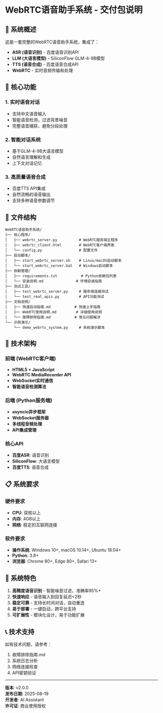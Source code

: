 # WebRTC语音助手系统 - 交付包说明

## 🎯 系统概述

这是一套完整的WebRTC语音助手系统，集成了：
- **ASR (语音识别)** - 百度语音识别API
- **LLM (大语言模型)** - SiliconFlow GLM-4-9B模型
- **TTS (语音合成)** - 百度语音合成API
- **WebRTC** - 实时音频传输和处理

## 🚀 核心功能

### 1. 实时语音对话
- 支持中文语音输入
- 智能语音检测，过滤背景噪音
- 完整语音捕获，避免分段处理

### 2. 智能对话系统
- 基于GLM-4-9B大语言模型
- 自然语言理解和生成
- 上下文对话记忆

### 3. 高质量语音合成
- 百度TTS API集成
- 自然流畅的语音输出
- 支持多种语音参数调节

## 📁 文件结构

```
WebRTC语音助手系统/
├── 核心程序/
│   ├── webrtc_server.py          # WebRTC服务端主程序
│   ├── webrtc_client.html        # WebRTC客户端界面
│   └── config.py                 # 配置文件
├── 启动脚本/
│   ├── start_webrtc_server.sh    # Linux/macOS启动脚本
│   └── start_webrtc_server.bat   # Windows启动脚本
├── 依赖管理/
│   ├── requirements.txt           # Python依赖包列表
│   └── 安装说明.md               # 环境安装指南
├── 测试工具/
│   ├── test_webrtc_server.py     # 服务端连接测试
│   └── test_real_apis.py         # API功能测试
├── 文档说明/
│   ├── 快速启动指南.md           # 快速上手指南
│   ├── WebRTC使用说明.md         # 详细使用说明
│   └── 故障排除指南.md           # 常见问题解决
└── 示例演示/
    └── demo_webrtc_system.py     # 系统演示脚本
```

## 🔧 技术架构

### 前端 (WebRTC客户端)
- **HTML5 + JavaScript**
- **WebRTC MediaRecorder API**
- **WebSocket实时通信**
- **智能语音检测算法**

### 后端 (Python服务端)
- **asyncio异步框架**
- **WebSocket服务器**
- **多线程音频处理**
- **API集成管理**

### 核心API
- **百度ASR**: 语音识别
- **SiliconFlow**: 大语言模型
- **百度TTS**: 语音合成

## 📋 系统要求

### 硬件要求
- **CPU**: 双核以上
- **内存**: 4GB以上
- **网络**: 稳定的互联网连接

### 软件要求
- **操作系统**: Windows 10+, macOS 10.14+, Ubuntu 18.04+
- **Python**: 3.8+
- **浏览器**: Chrome 80+, Edge 80+, Safari 13+

## 🎉 系统特色

1. **高精度语音识别** - 智能噪音过滤，准确率95%+
2. **快速响应** - 语音输入到回复延迟<2秒
3. **稳定可靠** - 支持长时间对话，自动重连
4. **易于部署** - 一键启动，跨平台支持
5. **可扩展性** - 模块化设计，易于功能扩展

## 📞 技术支持

如有技术问题，请参考：
1. 故障排除指南.md
2. 系统日志分析
3. 网络连接检查
4. API密钥验证

---
**版本**: v2.0.0  
**发布日期**: 2025-08-19  
**开发者**: AI Assistant  
**许可证**: 商业使用授权
